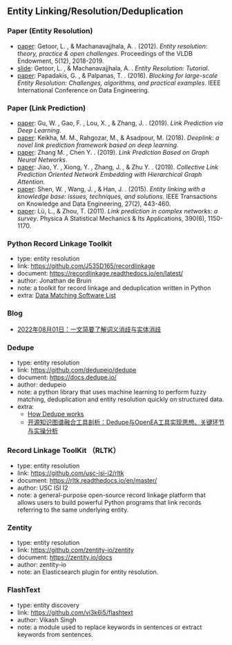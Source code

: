 ## **Entity Linking/Resolution/Deduplication**


### Paper (Entity Resolution)
  * [paper](https://www.researchgate.net/publication/262393695_Entity_resolution_Theory_practice_open_challenges): Getoor, L. , & Machanavajjhala, A. . (2012). *Entity resolution: theory, practice & open challenges*. Proceedings of the VLDB Endowment, 5(12), 2018-2019.
  * [slide](http://users.umiacs.umd.edu/~getoor/Tutorials/ER_VLDB2012.pdf): Getoor, L. , & Machanavajjhala, A. . *Entity Resolution: Tutorial*.
  * [paper](https://www.researchgate.net/publication/304456604_Blocking_for_large-scale_Entity_Resolution_Challenges_algorithms_and_practical_examples): Papadakis, G. , & Palpanas, T. . (2016). *Blocking for large-scale Entity Resolution: Challenges, algorithms, and practical examples*. IEEE International Conference on Data Engineering.

### Paper (Link Prediction)
  * [paper](https://arxiv.org/abs/1910.04807): Gu, W. , Gao, F. , Lou, X. , & Zhang, J. . (2019). *Link Prediction via Deep Learning*.
  * [paper](https://arxiv.org/abs/1807.10494): Keikha, M. M., Rahgozar, M., & Asadpour, M. (2018). *Deeplink: a novel link prediction framework based on deep learning*.
  * [paper](https://arxiv.org/abs/1802.09691): Zhang M. , Chen Y. . (2019). *Link Prediction Based on Graph Neural Networks*.
  * [paper](https://arxiv.org/abs/1910.05736v1): Jiao, Y. , Xiong, Y. , Zhang, J. , & Zhu Y. . (2019). *Collective Link Prediction Oriented Network Embedding with Hierarchical Graph Attention*.
  * [paper](http://dbgroup.cs.tsinghua.edu.cn/wangjy/papers/TKDE14-entitylinking.pdf): Shen, W. , Wang, J. , & Han, J. . (2015). *Entity linking with a knowledge base: issues, techniques, and solutions*. IEEE Transactions on Knowledge and Data Engineering, 27(2), 443-460.
  * [paper](https://arxiv.org/abs/1010.0725): Lü, L., & Zhou, T. (2011). *Link prediction in complex networks: a survey*. Physica A Statistical Mechanics & Its Applications, 390(6), 1150-1170.
  
### Python Record Linkage Toolkit
  * type: entity resolution
  * link: https://github.com/J535D165/recordlinkage
  * document: https://recordlinkage.readthedocs.io/en/latest/
  * author: Jonathan de Bruin
  * note: a toolkit for record linkage and deduplication written in Python
  * extra: [Data Matching Software List](https://github.com/J535D165/data-matching-software)

### Blog
  * [2022年08月01日：一文简要了解词义消歧与实体消歧](https://mp.weixin.qq.com/s/MsEYQ6HU1GuzHV9OBq3V5Q)

### Dedupe
  * type: entity resolution
  * link: https://github.com/dedupeio/dedupe
  * document: https://docs.dedupe.io/
  * author: dedupeio
  * note: a python library that uses machine learning to perform fuzzy matching, deduplication and entity resolution quickly on structured data.
  * extra: 
    - [How Dedupe works](https://dedupe.io/documentation/how-it-works.html)
    - [开源知识图谱融合工具剖析：Dedupe与OpenEA工具实现思想、关键环节与实操分析](https://mp.weixin.qq.com/s/8y3TUEAWmW1q2aPB7_z_0Q)

 ### Record Linkage ToolKit （RLTK）
  * type: entity resolution
  * link: https://github.com/usc-isi-i2/rltk
  * document: https://rltk.readthedocs.io/en/master/
  * author: USC ISI I2
  * note: a general-purpose open-source record linkage platform that allows users to build powerful Python programs that link records referring to the same underlying entity.
  
### Zentity
  * type: entity resolution
  * link: https://github.com/zentity-io/zentity
  * document: https://zentity.io/docs
  * author: zentity-io
  * note: an Elasticsearch plugin for entity resolution.
  
### FlashText
  * type: entity discovery
  * link: https://github.com/vi3k6i5/flashtext
  * author: Vikash Singh
  * note: a module used to replace keywords in sentences or extract keywords from sentences.
  

